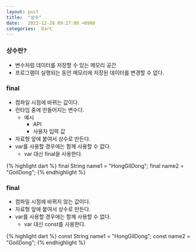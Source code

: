 ```yaml
---
layout: post
title:  "상수"
date:   2023-12-28 09:27:00 +0900
categories:  Dart
---
```


### 상수란?

- 변수처럼 데이터를 저장할 수 있는 메모리 공간
- 프로그램이 실행되는 동안 메모리에 저장된 데이터를 변경할 수 없다.

### final

- 컴파일 시점에 바뀌는 값이다.
- 런타임 중에 만들어지는 변수다.
    - 예시
        - API
        - 사용자 입력 값
- 자료형 앞에 붙여서 상수로 만든다.
- var를 사용할 경우에는 함께 사용할 수 없다.
    - var 대신 final을 사용한다.

{% highlight dart %}
final String name1 = "HongGilDong";
final name2 = "GoilDong";
{% endhighlight %}

### final

- 컴파일 시점에 바뀌지 않는 값이다.
- 자료형 앞에 붙여서 상수로 만든다.
- var를 사용할 경우에는 함께 사용할 수 없다.
    - var 대신 const를 사용한다.

{% highlight dart %}
const String name1 = "HongGilDong";
const name2 = "GoilDong";
{% endhighlight %}